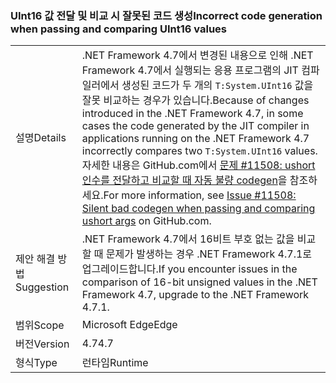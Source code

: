 ### <a name="incorrect-code-generation-when-passing-and-comparing-uint16-values"></a><span data-ttu-id="57a28-101">UInt16 값 전달 및 비교 시 잘못된 코드 생성</span><span class="sxs-lookup"><span data-stu-id="57a28-101">Incorrect code generation when passing and comparing UInt16 values</span></span>

|   |   |
|---|---|
|<span data-ttu-id="57a28-102">설명</span><span class="sxs-lookup"><span data-stu-id="57a28-102">Details</span></span>|<span data-ttu-id="57a28-103">.NET Framework 4.7에서 변경된 내용으로 인해 .NET Framework 4.7에서 실행되는 응용 프로그램의 JIT 컴파일러에서 생성된 코드가 두 개의 <code>T:System.UInt16</code> 값을 잘못 비교하는 경우가 있습니다.</span><span class="sxs-lookup"><span data-stu-id="57a28-103">Because of changes introduced in the .NET Framework 4.7, in some cases the code generated by the JIT compiler in applications running on the .NET Framework 4.7 incorrectly compares two <code>T:System.UInt16</code> values.</span></span> <span data-ttu-id="57a28-104">자세한 내용은 GitHub.com에서 [문제 #11508: ushort 인수를 전달하고 비교할 때 자동 불량 codegen](https://github.com/dotnet/coreclr/issues/11508)을 참조하세요.</span><span class="sxs-lookup"><span data-stu-id="57a28-104">For more information, see [Issue #11508: Silent bad codegen when passing and comparing ushort args](https://github.com/dotnet/coreclr/issues/11508) on GitHub.com.</span></span>|
|<span data-ttu-id="57a28-105">제안 해결 방법</span><span class="sxs-lookup"><span data-stu-id="57a28-105">Suggestion</span></span>|<span data-ttu-id="57a28-106">.NET Framework 4.7에서 16비트 부호 없는 값을 비교할 때 문제가 발생하는 경우 .NET Framework 4.7.1로 업그레이드합니다.</span><span class="sxs-lookup"><span data-stu-id="57a28-106">If you encounter issues in the comparison of 16-bit unsigned values in the .NET Framework 4.7, upgrade to the .NET Framework 4.7.1.</span></span>|
|<span data-ttu-id="57a28-107">범위</span><span class="sxs-lookup"><span data-stu-id="57a28-107">Scope</span></span>|<span data-ttu-id="57a28-108">Microsoft Edge</span><span class="sxs-lookup"><span data-stu-id="57a28-108">Edge</span></span>|
|<span data-ttu-id="57a28-109">버전</span><span class="sxs-lookup"><span data-stu-id="57a28-109">Version</span></span>|<span data-ttu-id="57a28-110">4.7</span><span class="sxs-lookup"><span data-stu-id="57a28-110">4.7</span></span>|
|<span data-ttu-id="57a28-111">형식</span><span class="sxs-lookup"><span data-stu-id="57a28-111">Type</span></span>|<span data-ttu-id="57a28-112">런타임</span><span class="sxs-lookup"><span data-stu-id="57a28-112">Runtime</span></span>|

